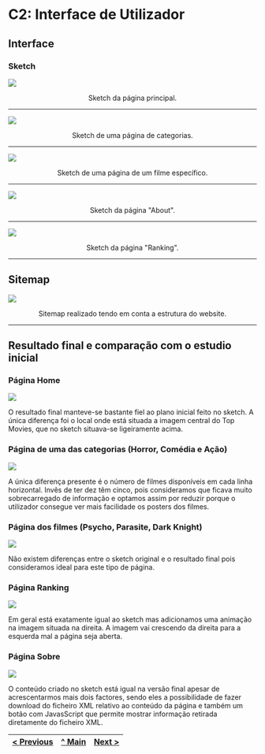 # C2: Interface de Utilizador

## Interface

### Sketch

![](ficheiros_auxiliares/TW02_sketch_website-01.jpg)

<p align="center">Sketch da página principal.</p>

<hr>

![](ficheiros_auxiliares/TW02_sketch_website-02.jpg)

<p align="center">Sketch de uma página de categorias.</p>

<hr>

![](ficheiros_auxiliares/TW02_sketch_website-03.jpg)

<p align="center">Sketch de uma página de um filme específico.</p>

<hr>

![](ficheiros_auxiliares/TW02_sketch_website-04.jpg)

<p align="center">Sketch da página "About".</p>

<hr>

![](ficheiros_auxiliares/TW02_sketch_website-05.jpg)

<p align="center">Sketch da página "Ranking".</p>

<hr>

## Sitemap

![](ficheiros_auxiliares/TW02_sitemap.jpg)

<p align="center">Sitemap realizado tendo em conta a estrutura do website.</p>

<hr>

## Resultado final e comparação com o estudio inicial

### Página Home
![](ficheiros_auxiliares/pagina_home.png)

O resultado final manteve-se bastante fiel ao plano inicial feito no sketch. A única diferença foi o local onde está situada a imagem central do Top Movies, que no sketch situava-se ligeiramente acima.
<br>

### Página de uma das categorias (Horror, Comédia e Ação)
![](ficheiros_auxiliares/pagina_horror.png)

A única diferença presente é o número de filmes disponíveis em cada linha horizontal. Invês de ter dez têm cinco, pois consideramos que ficava muito sobrecarregado de informação e optamos assim por reduzir porque o utilizador consegue ver mais facilidade os posters dos filmes.
<br>

### Página dos filmes (Psycho, Parasite, Dark Knight)
![](ficheiros_auxiliares/pagina_psycho.png)

Não existem diferenças entre o sketch original e o resultado final pois consideramos ideal para este tipo de página. 
<br>

### Página Ranking
![](ficheiros_auxiliares/pagina_ranking.png)

Em geral está exatamente igual ao sketch mas adicionamos uma animação na imagem situada na direita. A imagem vai crescendo da direita para a esquerda mal a página seja aberta.
<br>

### Página Sobre
![](ficheiros_auxiliares/pagina_about.png)

O conteúdo criado no sketch está igual na versão final apesar de acrescentarmos mais dois factores, sendo eles a possibilidade de fazer download do ficheiro XML relativo ao conteúdo da página e também um botão com JavasScript que permite mostrar informação retirada diretamente do ficheiro XML.
<br>

<table>
<thead>
<tr>
<th align="left"><a href="https://github.com/TCM-TW02/trabalhofinal/blob/main/docs/c1.md">&lt; Previous</a></th>
<th align="center"><a href="https://github.com/TCM-TW02/trabalhofinal#report">^ Main</a></th>
<th align="right"><a href="https://github.com/TCM-TW02/trabalhofinal/blob/main/docs/c3.md">Next &gt;</a></th>
</tr>
</thead>
</table>



